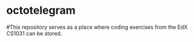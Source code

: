 # octotelegram
#This repository serves as a place where coding exercises from the EdX CS1031 can be stored. 
